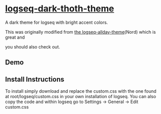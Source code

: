 # [logseq-dark-thoth-theme](https://github.com/jhundman/logseq-dark-thoth-theme)
 A dark theme for logseq with bright accent colors. 
 
 This was originally modified from [the logseq-allday-theme](https://github.com/tobealive/logseq-allday-theme)(Nord) which is great and 
 
 you should also check out.

## Demo

## Install Instructions

To install simply download and replace the custom.css with the one found at root/logseq/custom.css in your own installation of logseq. You can also copy the code and within logseq go to Settings -> General -> Edit custom.css 